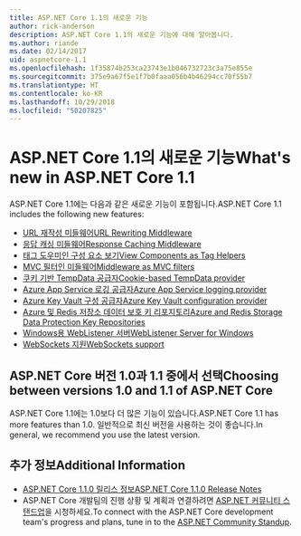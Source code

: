 ```yaml
---
title: ASP.NET Core 1.1의 새로운 기능
author: rick-anderson
description: ASP.NET Core 1.1의 새로운 기능에 대해 알아봅니다.
ms.author: riande
ms.date: 02/14/2017
uid: aspnetcore-1.1
ms.openlocfilehash: 1f35874b253ca23743e1b046732723c3a75e855e
ms.sourcegitcommit: 375e9a67f5e1f7b0faaa056b4b46294cc70f55b7
ms.translationtype: HT
ms.contentlocale: ko-KR
ms.lasthandoff: 10/29/2018
ms.locfileid: "50207825"
---
```

# <a name="whats-new-in-aspnet-core-11"></a><span data-ttu-id="abfe6-103">ASP.NET Core 1.1의 새로운 기능</span><span class="sxs-lookup"><span data-stu-id="abfe6-103">What's new in ASP.NET Core 1.1</span></span>

<span data-ttu-id="abfe6-104">ASP.NET Core 1.1에는 다음과 같은 새로운 기능이 포함됩니다.</span><span class="sxs-lookup"><span data-stu-id="abfe6-104">ASP.NET Core 1.1 includes the following new features:</span></span>

- [<span data-ttu-id="abfe6-105">URL 재작성 미들웨어</span><span class="sxs-lookup"><span data-stu-id="abfe6-105">URL Rewriting Middleware</span></span>](xref:fundamentals/url-rewriting)
- [<span data-ttu-id="abfe6-106">응답 캐싱 미들웨어</span><span class="sxs-lookup"><span data-stu-id="abfe6-106">Response Caching Middleware</span></span>](xref:performance/caching/middleware)
- [<span data-ttu-id="abfe6-107">태그 도우미인 구성 요소 보기</span><span class="sxs-lookup"><span data-stu-id="abfe6-107">View Components as Tag Helpers</span></span>](xref:mvc/views/view-components#invoking-a-view-component-as-a-tag-helper)
- [<span data-ttu-id="abfe6-108">MVC 필터인 미들웨어</span><span class="sxs-lookup"><span data-stu-id="abfe6-108">Middleware as MVC filters</span></span>](xref:mvc/controllers/filters#using-middleware-in-the-filter-pipeline)
- [<span data-ttu-id="abfe6-109">쿠키 기반 TempData 공급자</span><span class="sxs-lookup"><span data-stu-id="abfe6-109">Cookie-based TempData provider</span></span>](xref:fundamentals/app-state#tempdata)
- [<span data-ttu-id="abfe6-110">Azure App Service 로깅 공급자</span><span class="sxs-lookup"><span data-stu-id="abfe6-110">Azure App Service logging provider</span></span>](xref:fundamentals/logging/index#azure-app-service-provider)
- [<span data-ttu-id="abfe6-111">Azure Key Vault 구성 공급자</span><span class="sxs-lookup"><span data-stu-id="abfe6-111">Azure Key Vault configuration provider</span></span>](xref:security/key-vault-configuration)
- [<span data-ttu-id="abfe6-112">Azure 및 Redis 저장소 데이터 보호 키 리포지토리</span><span class="sxs-lookup"><span data-stu-id="abfe6-112">Azure and Redis Storage Data Protection Key Repositories</span></span>](xref:security/data-protection/implementation/key-storage-providers#azure-and-redis)
- [<span data-ttu-id="abfe6-113">Windows용 WebListener 서버</span><span class="sxs-lookup"><span data-stu-id="abfe6-113">WebListener Server for Windows</span></span>](xref:fundamentals/servers/weblistener)
- [<span data-ttu-id="abfe6-114">WebSockets 지원</span><span class="sxs-lookup"><span data-stu-id="abfe6-114">WebSockets support</span></span>](xref:fundamentals/websockets)

## <a name="choosing-between-versions-10-and-11-of-aspnet-core"></a><span data-ttu-id="abfe6-115">ASP.NET Core 버전 1.0과 1.1 중에서 선택</span><span class="sxs-lookup"><span data-stu-id="abfe6-115">Choosing between versions 1.0 and 1.1 of ASP.NET Core</span></span>

<span data-ttu-id="abfe6-116">ASP.NET Core 1.1에는 1.0보다 더 많은 기능이 있습니다.</span><span class="sxs-lookup"><span data-stu-id="abfe6-116">ASP.NET Core 1.1 has more features than 1.0.</span></span> <span data-ttu-id="abfe6-117">일반적으로 최신 버전을 사용하는 것이 좋습니다.</span><span class="sxs-lookup"><span data-stu-id="abfe6-117">In general, we recommend you use the latest version.</span></span>

## <a name="additional-information"></a><span data-ttu-id="abfe6-118">추가 정보</span><span class="sxs-lookup"><span data-stu-id="abfe6-118">Additional Information</span></span>

- [<span data-ttu-id="abfe6-119">ASP.NET Core 1.1.0 릴리스 정보</span><span class="sxs-lookup"><span data-stu-id="abfe6-119">ASP.NET Core 1.1.0 Release Notes</span></span>](https://github.com/aspnet/Home/releases/tag/1.1.0)
- <span data-ttu-id="abfe6-120">ASP.NET Core 개발팀의 진행 상황 및 계획과 연결하려면 [ASP.NET 커뮤니티 스탠드업](https://live.asp.net/)을 시청하세요.</span><span class="sxs-lookup"><span data-stu-id="abfe6-120">To connect with the ASP.NET Core development team's progress and plans, tune in to the [ASP.NET Community Standup](https://live.asp.net/).</span></span>
